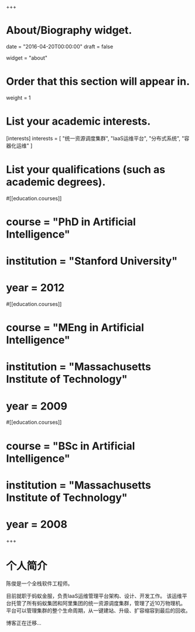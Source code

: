 +++
# About/Biography widget.

date = "2016-04-20T00:00:00"
draft = false

widget = "about"

# Order that this section will appear in.
weight = 1

# List your academic interests.
[interests]
  interests = [
    "统一资源调度集群",
    "IaaS运维平台",
    "分布式系统",
    "容器化运维"
  ]

# List your qualifications (such as academic degrees).
#[[education.courses]]
#  course = "PhD in Artificial Intelligence"
#  institution = "Stanford University"
#  year = 2012

#[[education.courses]]
#  course = "MEng in Artificial Intelligence"
#  institution = "Massachusetts Institute of Technology"
#  year = 2009

#[[education.courses]]
#  course = "BSc in Artificial Intelligence"
#  institution = "Massachusetts Institute of Technology"
#  year = 2008
 
+++

# 个人简介

陈俊是一个全栈软件工程师。

目前就职于蚂蚁金服，负责IaaS运维管理平台架构、设计、开发工作。
该运维平台托管了所有蚂蚁集团和阿里集团的统一资源调度集群，管理了近10万物理机。平台可以管理集群的整个生命周期，从一键建站、升级、扩容缩容到最后的回收。

博客正在迁移...